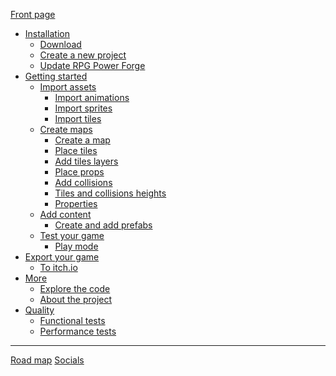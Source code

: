 [Front page](./front_page.md)
- [Installation]()
    - [Download](./download.md)
    - [Create a new project](./new_project.md)
    - [Update RPG Power Forge](./update.md)
- [Getting started]()
    - [Import assets]()
        - [Import animations](./import_spritesheet.md)
        - [Import sprites](./import_sprites.md)
        - [Import tiles](./import_tileset.md)
    - [Create maps]()
        - [Create a map](./new_map.md)
        - [Place tiles](./place_tiles.md)
        - [Add tiles layers](./new_layer.md)
        - [Place props](./place_props.md)
        - [Add collisions ](./collision.md)
        - [Tiles and collisions heights](./heights.md)
        - [Properties](./properties.md)
    - [Add content]()
        - [Create and add prefabs](./prefab_creation.md)
    - [Test your game]()
        - [Play mode](./play_mode.md)
- [Export your game]()
    - [To itch.io](./export_to_itchio.md)
- [More]()
    - [Explore the code](./code.md)
    - [About the project](./about.md)
- [Quality]()
    - [Functional tests](./functional_tests.md)
    - [Performance tests](./performance_tests.md)
----
[Road map](https://trello.com/b/PIzgsYov/rpg-power-forge-road-map)
[Socials](https://twitter.com/RPGPowerForge?s=20)
